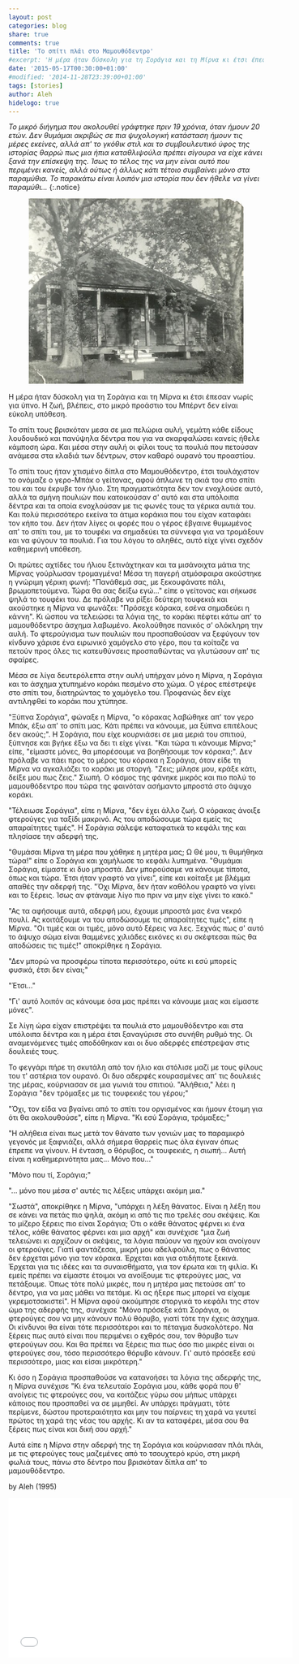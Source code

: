 ```yaml
---
layout: post
categories: blog
share: true
comments: true
title: 'Το σπίτι πλάι στο Μαμουθόδεντρο'
#excerpt: 'Η μέρα ήταν δύσκολη για τη Σοράγια και τη Μίρνα κι έτσι έπεσαν νωρίς για ύπνο. Η ζωή, βλέπεις, στο μικρό προάστιο του Μπέρντ δεν είναι εύκολη υπόθεση.'
date: '2015-05-17T00:30:00+01:00'
#modified: '2014-11-28T23:39:00+01:00'
tags: [stories]
author: Aleh
hidelogo: true
---
```


*Το μικρό διήγημα που ακολουθεί γράφτηκε πριν 19 χρόνια, όταν ήμουν 20 ετών. Δεν θυμάμαι ακριβώς σε πια ψυχολογική κατάσταση ήμουν τις μέρες εκείνες, αλλά απ' το γκόθικ στιλ και το συμβουλευτικό ύφος της ιστορίας θαρρώ πως μια ήπια καταθλιψούλα πρέπει σίγουρα να είχε κάνει ξανά την επίσκεψη της. Ίσως το τέλος της να μην είναι αυτό που περιμένει κανείς, αλλά ούτως ή άλλως κάτι τέτοιο συμβαίνει μόνο στα παραμύθια. Το παρακάτω είναι λοιπόν μια ιστορία που δεν ήθελε να γίνει παραμύθι...*
{:.notice}

<figure>
    <a href="/images/posts/stories/mammothtree.jpg"><img src="/images/posts/stories/mammothtree.jpg" alt="mammothtree-Image" class="center"/></a>
</figure>

Η μέρα ήταν δύσκολη για τη Σοράγια και τη Μίρνα κι έτσι έπεσαν νωρίς για ύπνο. Η ζωή, βλέπεις, στο μικρό προάστιο του Μπέρντ δεν είναι εύκολη υπόθεση.

Το σπίτι τους βρισκόταν μεσα σε μια πελώρια αυλή, γεμάτη κάθε είδους λουδουδικό και πανύψηλα δέντρα που για να σκαρφαλώσει κανείς ήθελε κάμποση ώρα. Και μέσα στην αυλή οι φίλοι τους τα πουλιά που πετούσαν ανάμεσα στα κλαδιά των δέντρων, στον καθαρό ουρανό του προαστίου.

Το σπίτι τους ήταν χτισμένο δίπλα στο Μαμουθόδεντρο, έτσι τουλάχιστον το ονόμαζε ο γερο-Μπάκ ο γείτονας, αφού άπλωνε τη σκιά του στο σπίτι του και του έκρυβε τον ήλιο. Στη πραγματικότητα δεν τον ενοχλούσε αυτό, αλλά τα σμήνη πουλιών που κατοικούσαν σ' αυτό και στα υπόλοιπα δέντρα και τα οποία ενοχλούσαν με τις φωνές τους τα γέρικα αυτιά του. Και πολύ περισσότερο εκείνα τα άτιμα κοράκια που του είχαν καταφάει τον κήπο του. Δεν ήταν λίγες οι φορές που ο γέρος έβγαινε θυμωμένος απ' το σπίτι του, με το τουφέκι να σημαδεύει τα σύννεφα για να τρομάξουν και να φύγουν τα πουλιά. Για του λόγου το αληθές, αυτό είχε γίνει σχεδόν καθημερινή υπόθεση.

Οι πρώτες αχτίδες του ήλιου ξετινάχτηκαν και τα μισάνοιχτα μάτια της Μίρνας γούρλωσαν τρομαγμένα! Μέσα τη παγερή ατμόσφαιρα ακούστηκε η γνώριμη γέρικη φωνή: "Πανάθεμά σας, με ξεκουφάνατε πάλι, βρωμοπετούμενα. Τώρα θα σας δείξω εγώ..." είπε ο γείτονας και σήκωσε ψηλά το τουφέκι του. Δε πρόλαβε να ρίξει δεύτερη τουφεκιά και ακούστηκε η Μίρνα να φωνάζει: "Πρόσεχε κόρακα, εσένα σημαδεύει η κάννη". Κι ώσπου να τελειώσει τα λόγια της, το κοράκι πέφτει κάτω απ' το μαμουθόδεντρο άσχημα λαβωμένο. Ακολούθησε πανικός σ' ολόκληρη την αυλή. Το φτερούγισμα των πουλιών που προσπαθούσαν να ξεφύγουν τον κίνδυνο χάρισε ένα ειρωνικό χαμόγελο στο γέρο, που τα κοίταζε να πετούν προς όλες τις κατευθύνσεις προσπαθώντας να γλυτώσουν απ' τις σφαίρες.

Μέσα σε λίγα δευτερόλεπτα στην αυλή υπήρχαν μόνο η Μίρνα, η Σοράγια και το άσχημα χτυπημένο κοράκι πεσμένο στο χώμα. Ο γέρος επέστρεψε στο σπίτι του, διατηρώντας το χαμόγελο του. Προφανώς δεν είχε αντιληφθεί το κοράκι που χτύπησε. 

"Ξύπνα Σοράγια", φώναξε η Μίρνα, "ο κόρακας λαβώθηκε απ' τον γερο Μπάκ, έξω απ' το σπίτι μας. Κάτι πρέπει να κάνουμε, μα ξύπνα επιτέλους δεν ακούς;". Η Σοράγια, που είχε κουρνιάσει σε μια μεριά του σπιτιού, ξύπνησε και βγήκε έξω να δει τι είχε γίνει. "Και τώρα τι κάνουμε Μίρνα;" είπε, "είμαστε μόνες, θα μπορέσουμε να βοηθήσουμε τον κόρακα;". Δεν πρόλαβε να πάει προς το μέρος του κόρακα η Σοράγια, όταν είδε τη Μίρνα να αγκαλιάζει το κοράκι με στοργή. "Ζεις; μίλησε μου, κράξε κάτι, δείξε μου πως ζεις." Σιωπή. Ο κόσμος της φάνηκε μικρός και πιο πολύ το μαμουθόδεντρο που τώρα της φαινόταν ασήμαντο μπροστά στο άψυχο κοράκι.

"Τέλειωσε Σοράγια", είπε η Μίρνα, "δεν έχει άλλο ζωή. Ο κόρακας άνοιξε φτερούγες για ταξίδι μακρινό. Ας του αποδώσουμε τώρα εμείς τις απαραίτητες τιμές". Η Σοράγια σάλεψε καταφατικά το κεφάλι της και πλησίασε την αδερφή της. 

"Θυμάσαι Μίρνα τη μέρα που χάθηκε η μητέρα μας; Ω Θέ μου, τι θυμήθηκα τώρα!" είπε ο Σοράγια και χαμήλωσε το κεφάλι λυπημένα. "Θυμάμαι Σοράγια, είμαστε κι δυο μπροστά. Δεν μπορούσαμε να κάνουμε τίποτα, όπως και τώρα. Έτσι ήταν γραφτό να γίνει", είπε και κοίταξε με βλέμμα απαθές την αδερφή της. "Όχι Μίρνα, δεν ήταν καθόλου γραφτό να γίνει και το ξέρεις. Ίσως αν φτάναμε λίγο πιο πριν να μην είχε γίνει το κακό."

"Ας τα αφήσουμε αυτά, αδερφή μου, έχουμε μπροστά μας ένα νεκρό πουλί. Ας κοιτάξουμε να του αποδώσουμε τις απαραίτητες τιμές", είπε η Μίρνα. "Οι τιμές και οι τιμές, μόνο αυτό ξέρεις να λες. Ξεχνάς πως σ' αυτό το άψυχο σώμα είναι θαμμένες χιλιάδες εικόνες κι συ σκέφτεσαι πώς θα αποδώσεις τις τιμές!" αποκρίθηκε η Σοράγια.

"Δεν μπορώ να προσφέρω τίποτα περισσότερο, ούτε κι εσύ μπορείς φυσικά, έτσι δεν είναι;"

"Έτσι..."

"Γι' αυτό λοιπόν ας κάνουμε όσα μας πρέπει να κάνουμε μιας και είμαστε μόνες".

Σε λίγη ώρα είχαν επιστρέψει τα πουλιά στο μαμουθόδεντρο και στα υπόλοιπα δέντρα και η μέρα έτσι ξαναγύρισε στο συνήθη ρυθμό της. Οι αναμενόμενες τιμές αποδόθηκαν και οι δυο αδερφές επέστρεψαν στις δουλειές τους.

Το φεγγάρι πήρε τη σκυτάλη από τον ήλιο και στόλισε μαζί με τους φίλους του τ' αστέρια τον ουρανό. Οι δυο αδερφές κουρασμένες απ' τις δουλειές της μέρας, κούρνιασαν σε μια γωνιά του σπιτιού. "Αλήθεια," λέει η Σοράγια "δεν τρόμαξες με τις τουφεκιές του γέρου;"

"Όχι, τον είδα να βγαίνει από το σπίτι του οργισμένος και ήμουν έτοιμη για ότι θα ακολουθούσε", είπε η Μίρνα. "Κι εσύ Σοράγια, τρόμαξες;"

"Η αλήθεια είναι πως μετά τον θάνατο των γονιών μας το παραμικρό γεγονός με ξαφνιάζει, αλλά σήμερα θαρρείς πως όλα έγιναν όπως έπρεπε να γίνουν. Η ένταση, ο θόρυβος, οι τουφεκιές, η σιωπή... Αυτή είναι η καθημερινότητα μας... Μόνο που..."

"Μόνο που τί, Σοράγια;"

"... μόνο που μέσα σ' αυτές τις λέξεις υπάρχει ακόμη μια."

"Σωστά", αποκρίθηκε η Μίρνα, "υπάρχει η λέξη θάνατος. Είναι η λέξη που σε κάνει να πετάς πιο ψηλά, ακόμη κι από τις πιο τρελές σου σκέψεις. Και το μίζερο ξέρεις πιο είναι Σοράγια; Ότι ο κάθε θάνατος φέρνει κι ένα τέλος, κάθε θάνατος φέρνει και μια αρχή" και συνέχισε "μια ζωή τελειώνει κι αρχίζουν οι σκέψεις, τα λόγια παύουν να ηχούν και ανοίγουν οι φτερούγες. Γιατί φαντάζεσαι, μικρή μου αδελφούλα, πως ο θάνατος δεν έρχεται μόνο για τον κόρακα. Έρχεται και για οτιδήποτε ξεκινά. Έρχεται για τις ιδέες και τα συναισθήματα, για τον έρωτα και τη φιλία. Κι εμείς πρέπει να είμαστε έτοιμοι να ανοίξουμε τις φτερούγες μας, να πετάξουμε. Όπως τότε πολύ μικρές, που η μητέρα μας πετούσε απ' το δέντρο, για να μας μάθει να πετάμε. Κι ας ήξερε πως μπορεί να είχαμε γκρεμοτσακιστεί". Η Μίρνα αφού ακούμπησε στοργικά το κεφάλι της στον ώμο της αδερφής της, συνέχισε "Μόνο πρόσεξε κάτι Σοράγια, οι φτερούγες σου να μην κάνουν πολύ θόρυβο, γιατί τότε την έχεις άσχημα. Οι κίνδυνοι θα είναι τότε περισσότεροι και το πέταγμα δυσκολότερο. Να ξέρεις πως αυτό είναι που περιμένει ο εχθρός σου, τον θόρυβο των φτερούγων σου. Και θα πρέπει να ξέρεις πια πως όσο πιο μικρές είναι οι φτερούγες σου, τόσο περισσότερο θόρυβο κάνουν. Γι' αυτό πρόσεξε εσύ περισσότερο, μιας και είσαι μικρότερη."

Κι όσο η Σοράγια προσπαθούσε να κατανοήσει τα λόγια της αδερφής της, η Μίρνα συνέχισε "Κι ένα τελευταίο Σοράγια μου, κάθε φορά που θ' ανοίγεις τις φτερούγες σου, να κοιτάζεις γύρω σου μήπως υπάρχει κάποιος που προσπαθεί να σε μιμηθεί. Αν υπάρχει πράγματι, τότε περίμενε, δώστου προτεραιότητα και μην του παίρνεις τη χαρά να γευτεί πρώτος τη χαρά της νέας του αρχής. Κι αν τα καταφέρει, μέσα σου θα ξέρεις πως είναι και δική σου αρχή."

Αυτά είπε η Μίρνα στην αδερφή της τη Σοράγια και κούρνιασαν πλάι πλάι, με τις φτερούγες τους μαζεμένες από το τσουχτερό κρύο, στη μικρή φωλιά τους, πάνω στο δέντρο που βρισκόταν δίπλα απ' το μαμουθόδεντρο.


by Aleh (1995)

<iframe width="560" height="315" src="//www.youtube.com/embed/WXFvSE7GBbs" frameborder="0" allowfullscreen>&nbsp;</iframe>



